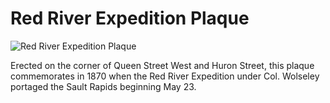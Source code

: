 # Red River Expedition Plaque

![Red River Expedition Plaque](images/voyageurs-plaque.jpg)

Erected on the corner of Queen Street West and Huron Street, this plaque commemorates in 1870 when the Red River Expedition under Col. Wolseley portaged the Sault Rapids beginning May 23.
